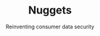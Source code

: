 ---
layout: "case-study"
menu: "footer_customers"
case_study: true
order: 100
title: "Nuggets"
subtitle: "Reinventing consumer data security"
image: "nuggets.jpg"
industries:
  - name: "Biometrics"
  - name: "Data privacy"
summary: "Biometric tool for login, payment and identity verification, without sharing or storing private data."
link: 
  url: "http://nuggets.life/"

delivery:
  title: "Today, consumers share and store personal, payment and password data with 50+ different online services. If any one of these services is breached, they all become vulnerable. With Nuggets, blockchain technology means users never share their data with anyone – not even Nuggets itself."
  content: |-
    Nuggets is an agnostic tool, applicable anywhere. It only uses biometric identification, so there are no passwords to remember – or to risk being stolen. And the product doesn’t track users, the way other ‘single sign-in’ services do. In providing this simple, trusted tool for consumers, Nuggets also solves corporates biggest problem: data security and cybercrime. If companies no longer need to store millions of customers’ data, they can’t be hacked.
---